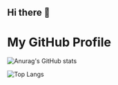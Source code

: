 ## Hi there 👋

<!--
**ferrypradana07/ferrypradana07** is a ✨ _special_ ✨ repository because its `README.md` (this file) appears on your GitHub profile.

Here are some ideas to get you started:

- 🔭 I’m currently working on ...
- 🌱 I’m currently learning ...
- 👯 I’m looking to collaborate on ...
- 🤔 I’m looking for help with ...
- 💬 Ask me about ...
- 📫 How to reach me: ...
- 😄 Pronouns: ...
- ⚡ Fun fact: ...
-->

# My GitHub Profile

![Anurag's GitHub stats](https://github-readme-stats.vercel.app/api?username=ferrypradana07&show_icons=true&theme=radical&token=YOUR_NEW_PERSONAL_ACCESS_TOKEN)

![Top Langs](https://github-readme-stats.vercel.app/api/top-langs/?username=ferrypradana07&hide=javascript,html&cache_seconds=1&token=YOUR_NEW_PERSONAL_ACCESS_TOKEN)



